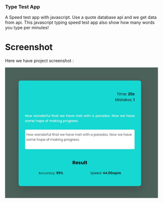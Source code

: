 ### Type Test App
 A Speed test app with javascript. Use a quote database api and we get data from api. This javascript typing speed test app also show how many words you type per minutes!

# Screenshot
Here we have project screenshot :

![screenshot](screenshot.jpg)